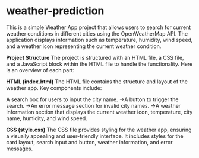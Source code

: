 # weather-prediction
This is a simple Weather App project that allows users to search for current weather conditions in different cities using the OpenWeatherMap API. The application displays information such as temperature, humidity, wind speed, and a weather icon representing the current weather condition.

**Project Structure**
The project is structured with an HTML file, a CSS file, and a JavaScript block within the HTML file to handle the functionality. Here is an overview of each part:

**HTML (index.html)**
The HTML file contains the structure and layout of the weather app. Key components include:

A search box for users to input the city name.
->A button to trigger the search.
->An error message section for invalid city names.
->A weather information section that displays the current weather icon, temperature, city name, humidity, and wind speed.

**CSS (style.css)**
The CSS file provides styling for the weather app, ensuring a visually appealing and user-friendly interface. It includes styles for the card layout, search input and button, weather information, and error messages.
